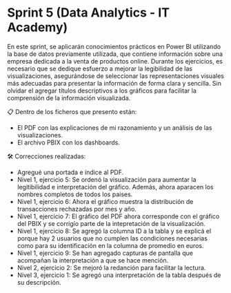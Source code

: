 # Sprint 5 (Data Analytics - IT Academy)

En este sprint, se aplicarán conocimientos prácticos en Power BI utilizando la base de datos previamente utilizada, que contiene información sobre una empresa dedicada a la venta de productos online. Durante los ejercicios, es necesario que se dedique esfuerzo a mejorar la legibilidad de las visualizaciones, asegurándose de seleccionar las representaciones visuales más adecuadas para presentar la información de forma clara y sencilla. Sin olvidar el agregar títulos descriptivos a los gráficos para facilitar la comprensión de la información visualizada.

:clipboard: Dentro de los ficheros que presento están:
  - El PDF con las explicaciones de mi razonamiento y un análisis de las visualizaciones.
  - El archivo PBIX con los dashboards.

:hammer_and_wrench: Correcciones realizadas:
  - Agregué una portada e índice al PDF.
  - Nivel 1, ejercicio 5: Se ordenó la visualización para aumentar la legitibilidad e interpretación del gráfico. Además, ahora aparacen los nombres completos de todos los paises.
  - Nivel 1, ejercicio 6: Ahora el gráfico muestra la distribución de transacciones rechazadas por mes y año.
  - Nivel 1, ejercicio 7: El gráfico del PDF ahora corresponde con el gráfico del PBIX y se corrigío parte de la intepretación de la visualización.
  - Nivel 1, ejercicio 8: Se agregó la columna ID a la tabla y se explicá el porque hay 2 usuarios que no cumplen las condiciones necesarias como para su identificación en la columna de promedio en euros.
  - Nivel 1, ejercicio 9: Se han agregado capturas de pantalla que acompañan la interpretación a que se hace mención.
  - Nivel 2, ejercicio 2: Se mejoró la redanción para facilitar la lectura.
  - Nivel 3, ejercicio 1: Se agregó una interpretación de la tabla después de su descripción.
